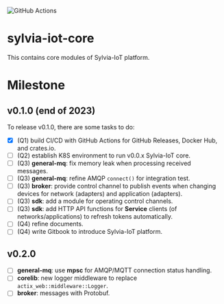 ![GitHub Actions](https://github.com/woofdogtw/sylvia-iot-core/actions/workflows/build-test.yaml/badge.svg)

# sylvia-iot-core

This contains core modules of Sylvia-IoT platform.

# Milestone

## v0.1.0 (end of 2023)

To release v0.1.0, there are some tasks to do:

- [x] (Q1) build CI/CD with GitHub Actions for GitHub Releases, Docker Hub, and crates.io.
- [ ] (Q2) establish K8S environment to run v0.0.x Sylvia-IoT core.
- [ ] (Q3) **general-mq**: fix memory leak when processing received messages.
- [ ] (Q3) **general-mq**: refine AMQP `connect()` for integration test.
- [ ] (Q3) **broker**: provide control channel to publish events when changing devices for network (adapters) and application (adapters).
- [ ] (Q3) **sdk**: add a module for operating control channels.
- [ ] (Q3) **sdk**: add HTTP API functions for **Service** clients (of networks/applications) to refresh tokens automatically.
- [ ] (Q4) refine documents.
- [ ] (Q4) write Gitbook to introduce Sylvia-IoT platform.

## v0.2.0

- [ ] **general-mq**: use **mpsc** for AMQP/MQTT connection status handling.
- [ ] **corelib**: new logger middleware to replace `actix_web::middleware::Logger`.
- [ ] **broker**: messages with Protobuf.

